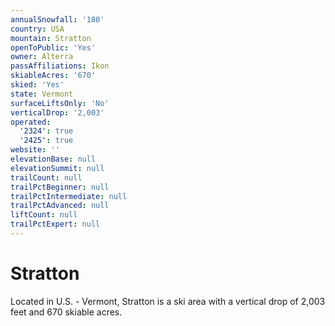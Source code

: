 ```yaml
---
annualSnowfall: '180'
country: USA
mountain: Stratton
openToPublic: 'Yes'
owner: Alterra
passAffiliations: Ikon
skiableAcres: '670'
skied: 'Yes'
state: Vermont
surfaceLiftsOnly: 'No'
verticalDrop: '2,003'
operated:
  '2324': true
  '2425': true
website: ''
elevationBase: null
elevationSummit: null
trailCount: null
trailPctBeginner: null
trailPctIntermediate: null
trailPctAdvanced: null
liftCount: null
trailPctExpert: null
---
```



# Stratton

Located in U.S. - Vermont, Stratton is a ski area with a vertical drop of 2,003 feet and 670 skiable acres.
